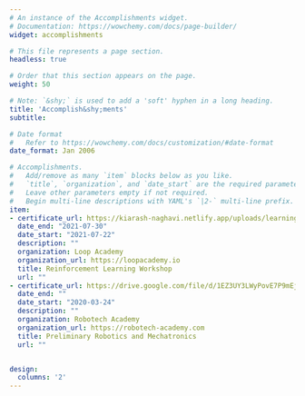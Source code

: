 ```yaml
---
# An instance of the Accomplishments widget.
# Documentation: https://wowchemy.com/docs/page-builder/
widget: accomplishments

# This file represents a page section.
headless: true

# Order that this section appears on the page.
weight: 50

# Note: `&shy;` is used to add a 'soft' hyphen in a long heading.
title: 'Accomplish&shy;ments'
subtitle:

# Date format
#   Refer to https://wowchemy.com/docs/customization/#date-format
date_format: Jan 2006

# Accomplishments.
#   Add/remove as many `item` blocks below as you like.
#   `title`, `organization`, and `date_start` are the required parameters.
#   Leave other parameters empty if not required.
#   Begin multi-line descriptions with YAML's `|2-` multi-line prefix.
item:
- certificate_url: https://kiarash-naghavi.netlify.app/uploads/learning.jpeg
  date_end: "2021-07-30"
  date_start: "2021-07-22"
  description: ""
  organization: Loop Academy
  organization_url: https://loopacademy.io
  title: Reinforcement Learning Workshop
  url: ""
- certificate_url: https://drive.google.com/file/d/1EZ3UY3LWyPovE7P9mEja89nh2W8TK9hw/view?usp=sharing
  date_end: ""
  date_start: "2020-03-24"
  description: ""
  organization: Robotech Academy
  organization_url: https://robotech-academy.com
  title: Preliminary Robotics and Mechatronics
  url: ""


design:
  columns: '2' 
---
```

